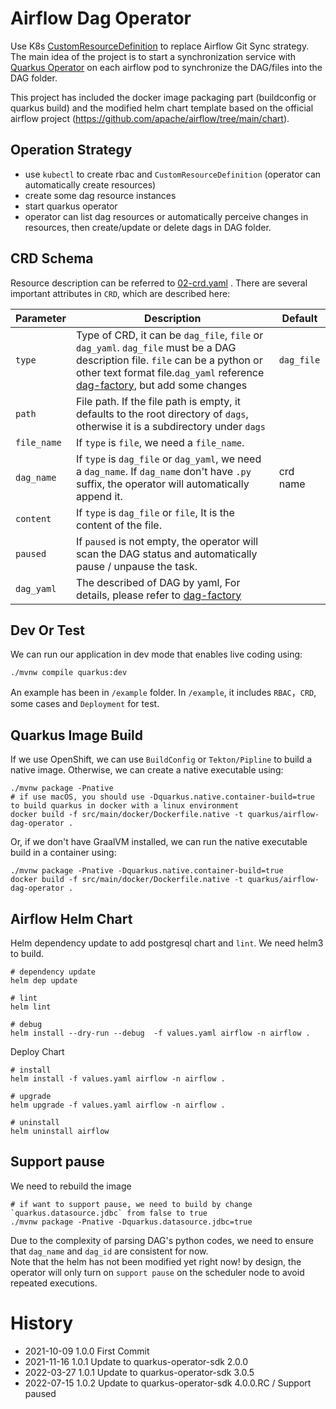 # Airflow Dag Operator

Use K8s [CustomResourceDefinition](https://kubernetes.io/docs/tasks/extend-kubernetes/custom-resources/custom-resource-definitions/) 
to replace Airflow Git Sync strategy. The main idea of the project is to start a synchronization service 
with [Quarkus Operator](https://github.com/quarkiverse/quarkus-operator-sdk) 
on each airflow pod to synchronize the DAG/files into the DAG folder.

This project has included the docker image packaging part (buildconfig or quarkus build) 
and the modified helm chart template based on the official airflow project (https://github.com/apache/airflow/tree/main/chart).

## Operation Strategy

* use `kubectl` to create rbac and `CustomResourceDefinition` (operator can automatically create resources)
* create some dag resource instances
* start quarkus operator
* operator can list dag resources or automatically perceive changes in resources, then create/update or delete dags in DAG folder.

## CRD Schema

Resource description can be referred to [02-crd.yaml](example/02-crd.yaml) .
There are several important attributes in `CRD`, which are described here:

Parameter | Description | Default
--- | --- | ---
`type` | Type of CRD, it can be `dag_file`, `file` or `dag_yaml`. `dag_file` must be a DAG description file. `file` can be a python or other text format file.`dag_yaml` reference [dag-factory](https://github.com/ajbosco/dag-factory), but add some changes | `dag_file`
`path`| File path. If the file path is empty, it defaults to the root directory of `dags`, otherwise it is a subdirectory under `dags`  |
`file_name` | If `type` is `file`, we need a `file_name`. |
`dag_name` | If `type` is `dag_file` or `dag_yaml`, we need a `dag_name`. If `dag_name` don't have `.py` suffix, the operator will automatically append it. | crd name
`content`| If `type` is `dag_file` or `file`, It is the content of the file. |
`paused`| If `paused` is not empty, the operator will scan the DAG status and automatically pause / unpause the task. |
`dag_yaml`| The described of DAG by yaml, For details, please refer to [dag-factory](https://github.com/ajbosco/dag-factory) |

## Dev Or Test

We can run our application in dev mode that enables live coding using:
```shell script
./mvnw compile quarkus:dev
```

An example has been in `/example` folder. In `/example`, it includes `RBAC`，`CRD`, some cases and `Deployment` for test.

## Quarkus Image Build

If we use OpenShift, we can use `BuildConfig` or `Tekton/Pipline` to build a native image. 
Otherwise, we can create a native executable using:
```shell script
./mvnw package -Pnative
# if use macOS, you should use -Dquarkus.native.container-build=true to build quarkus in docker with a linux environment
docker build -f src/main/docker/Dockerfile.native -t quarkus/airflow-dag-operator .
```

Or, if we don't have GraalVM installed, we can run the native executable build in a container using:
```shell script
./mvnw package -Pnative -Dquarkus.native.container-build=true
docker build -f src/main/docker/Dockerfile.native -t quarkus/airflow-dag-operator .
```

## Airflow Helm Chart

Helm dependency update to add postgresql chart and `lint`. We need helm3 to build.
```shell script
# dependency update
helm dep update

# lint
helm lint

# debug
helm install --dry-run --debug  -f values.yaml airflow -n airflow .
```

Deploy Chart
```shell script
# install
helm install -f values.yaml airflow -n airflow .

# upgrade
helm upgrade -f values.yaml airflow -n airflow .

# uninstall
helm uninstall airflow
```

## Support pause

We need to rebuild the image
```shell
# if want to support pause, we need to build by change `quarkus.datasource.jdbc` from false to true
./mvnw package -Pnative -Dquarkus.datasource.jdbc=true
```

Due to the complexity of parsing DAG's python codes, we need to ensure that `dag_name` and `dag_id` are consistent for now.  
Note that the helm has not been modified yet right now! by design, the operator will only turn on `support pause` on the scheduler node to avoid repeated executions.

# History

* 2021-10-09 1.0.0 First Commit 
* 2021-11-16 1.0.1 Update to quarkus-operator-sdk 2.0.0
* 2022-03-27 1.0.1 Update to quarkus-operator-sdk 3.0.5
* 2022-07-15 1.0.2 Update to quarkus-operator-sdk 4.0.0.RC / Support paused 

